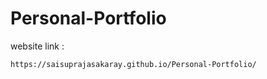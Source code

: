 # Personal-Portfolio
website link :
```
https://saisuprajasakaray.github.io/Personal-Portfolio/
```
